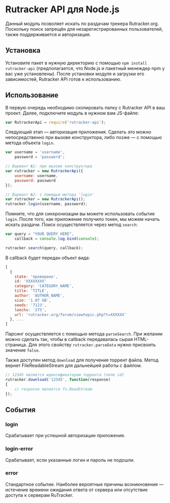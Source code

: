 # Rutracker API для Node.js
Данный модуль позволяет искать по раздачам трекера Rutracker.org. Поскольку поиск запрещён для незарегистрированных пользователей, также поддерживаетcя и авторизация.

## Установка
Установите пакет в нужную директорию с помощью ```npm install rutracker-api``` (предполагается, что Node.js и пакетный менеждер npm у вас уже установлены). После установки модуля и загрузки его зависимостей, Rutracker API готов к использованию.

## Использование
В первую очередь необходимо скопировать папку с Rutracker API в ваш проект. Далее, подключите модуль в нужном вам JS-файле:

```js
var RutrackerApi = require('rutracker-api');
```

Следующий этап — авторизация приложения. Сделать это можно непосредственно при вызове конструктора, либо позже — с помощью метода объекта ```login```.

```js
var username = 'username',
    password = 'password';

// Вариант №1: при вызове конструктора
var rutracker = new RutrackerApi({
    username: username,
    password: password
});

// Вариант №2: с помощью метода 'login'
var rutracker = new RutrackerApi();
rutracker.login(username, password);
```

Помните, что для синхронизации вы можете использовать событие ```login```. После того, как приложение получило токен, мы можем начать искать раздачи. Поиск осуществляется через метод ```search```:

```js
var query = "YOUR QUERY HERE",
    callback = console.log.bind(console);

rutracker.search(query, callback);
```

В callback будет передан объект вида:
```js
[
  {
    state: 'проверено',
    id: 'XXXXXXXX'
    category: 'CATEGORY_NAME',
    title: 'TITLE',
    author: 'AUTHOR_NAME',
    size: '1.07 GB',
    seeds: '7123',
    leechs: '275',
    url: 'rutracker.org/forum/viewtopic.php?t=XXXXXX'
  }, ...
]
```

Парсинг осуществляется с помощью метода ```parseSearch```. При желании можно сделать так, чтобы в callback передавалась сырая HTML-страница. Для этого свойству ```rutracker.parseData``` нужно присвоить значение ```false```.

Также доступен метод ``download`` для получения торрент файла. Метод вернет FileReadableStream для дальнейшей работы с файлом.

```js
// 12345 является идентификатором торрента (поле id)
rutracker.download('12345', function(response)
{
    // response является fs.ReadStream
});
```

## События
### login
Срабатывает при успешной авторизации приложения.

### login-error
Срабатывает, если указанные логин и пароль не подошли.

### error
Стандартное событие. Наиболее вероятные причины возникновения — истечение времени ожидания ответа от сервера или отсутствие доступа к серверам RuTracker.
